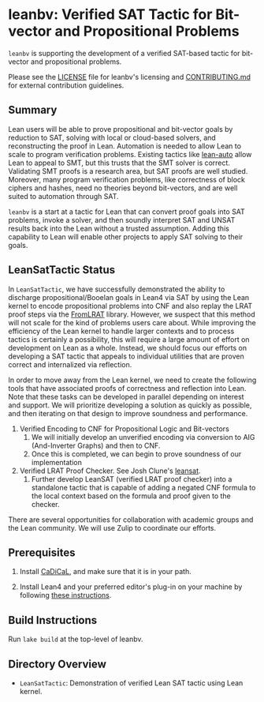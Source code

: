# leanbv: Verified SAT Tactic for Bit-vector and Propositional Problems

`leanbv` is supporting the development of a verified SAT-based tactic
for bit-vector and propositional problems.

Please see the [LICENSE](./LICENSE) file for leanbv's licensing and
[CONTRIBUTING.md](./CONTRIBUTING.md) for external contribution
guidelines.

## Summary

Lean users will be able to prove propositional and bit-vector goals by
reduction to SAT, solving with local or cloud-based solvers, and
reconstructing the proof in Lean. Automation is needed to allow Lean
to scale to program verification problems. Existing tactics like
[lean-auto](https://github.com/leanprover-community/lean-auto) allow
Lean to appeal to SMT, but this trusts that the SMT solver is
correct. Validating SMT proofs is a research area, but SAT proofs are
well studied. Moreover, many program verification problems, like
correctness of block ciphers and hashes, need no theories beyond
bit-vectors, and are well suited to automation through SAT.

`leanbv` is a start at a tactic for Lean that can convert proof goals
into SAT problems, invoke a solver, and then soundly interpret SAT and
UNSAT results back into the Lean without a trusted assumption.  Adding
this capability to Lean will enable other projects to apply SAT
solving to their goals.


## LeanSatTactic Status

In `LeanSatTactic`, we have successfully demonstrated the ability to
discharge propositional/Booelan goals in Lean4 via SAT by using the
Lean kernel to encode propositional problems into CNF and also replay
the LRAT proof steps via the
[FromLRAT](https://github.com/leanprover-community/mathlib4/blob/30030d812739262fa821bf91010ecfe37c95ae46/Mathlib/Tactic/Sat/FromLRAT.lean)
library.  However, we suspect that this method will not scale for the
kind of problems users care about.  While improving the efficiency of
the Lean kernel to handle larger contexts and to process tactics is
certainly a possibility, this will require a large amount of effort on
development on Lean as a whole.  Instead, we should focus our efforts
on developing a SAT tactic that appeals to individual utilities that
are proven correct and internalized via reflection.

In order to move away from the Lean kernel, we need to create the
following tools that have associated proofs of correctness and
reflection into Lean.  Note that these tasks can be developed in
parallel depending on interest and support.  We will prioritize
developing a solution as quickly as possible, and then iterating on
that design to improve soundness and performance.

1. Verified Encoding to CNF for Propositional Logic and Bit-vectors
    1. We will initially develop an unverified encoding via conversion
       to AIG (And-Inverter Graphs) and then to CNF.
    2. Once this is completed, we can begin to prove soundness of our
       implementation
2. Verified LRAT Proof Checker.  See Josh Clune's
   [leansat](https://github.com/leanprover/leansat).
    1. Further develop LeanSAT (verified LRAT proof checker) into a
       standalone tactic that is capable of adding a negated CNF
       formula to the local context based on the formula and proof
       given to the checker.

There are several opportunities for collaboration with academic groups
and the Lean community.  We will use Zulip to coordinate our efforts.

## Prerequisites

1. Install [CaDiCaL](https://fmv.jku.at/cadical/),
   and make sure that it is in your path.

2. Install Lean4 and your preferred editor's plug-in on your machine
   by following [these instructions](https://leanprover-community.github.io/get_started.html).

## Build Instructions

Run `lake build` at the top-level of leanbv.

## Directory Overview

- `LeanSatTactic`: Demonstration of verified Lean SAT tactic using
  Lean kernel.
